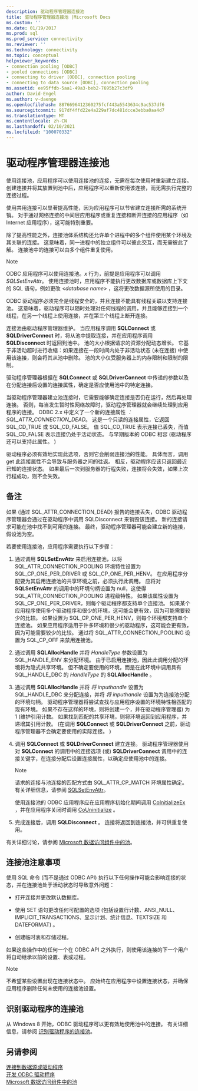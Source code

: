 ```yaml
---
description: 驱动程序管理器连接池
title: 驱动程序管理器连接池 |Microsoft Docs
ms.custom: ''
ms.date: 01/19/2017
ms.prod: sql
ms.prod_service: connectivity
ms.reviewer: ''
ms.technology: connectivity
ms.topic: conceptual
helpviewer_keywords:
- connection pooling [ODBC]
- pooled connections [ODBC]
- connecting to driver [ODBC], connection pooling
- connecting to data source [ODBC], connection pooling
ms.assetid: ee95ffdb-5aa1-49a3-beb2-7695b27c3df9
author: David-Engel
ms.author: v-daenge
ms.openlocfilehash: 8876696412360275fcf443a5543634c9ac537df6
ms.sourcegitcommit: 917df4ffd22e4a229af7dc481dcce3ebba0aa4d7
ms.translationtype: MT
ms.contentlocale: zh-CN
ms.lasthandoff: 02/10/2021
ms.locfileid: "100070332"
---
```

# <a name="driver-manager-connection-pooling"></a>驱动程序管理器连接池
使用连接池，应用程序可以使用连接池的连接，无需在每次使用时重新建立连接。 创建连接并将其放置到池中后，应用程序可以重新使用该连接，而无需执行完整的连接过程。  
  
 使用共用连接可以显著提高性能，因为应用程序可以节省建立连接所需的系统开销。 对于通过网络连接的中间层应用程序或重复连接和断开连接的应用程序（如 Internet 应用程序），这可能特别重要。  
  
 除了提高性能之外，连接池体系结构还允许单个进程中的多个组件使用某个环境及其关联的连接。 这意味着，同一进程中的独立组件可以彼此交互，而无需彼此了解。 连接池中的连接可以由多个组件重复使用。  
  
> [!NOTE]
>  ODBC 应用程序可以使用连接池。*x* 行为，前提是应用程序可以调用 *SQLSetEnvAttr*。 使用连接池时，应用程序不能执行更改数据库或数据库上下文的 SQL 语句，例如更改 \<*database name*> ，这将更改数据源所使用的目录。  


 ODBC 驱动程序必须完全是线程安全的，并且连接不能具有线程关联以支持连接池。 这意味着，驱动程序可以随时处理对任何线程的调用，并且能够连接到一个线程，在另一个线程上使用连接，并在第三个线程上断开连接。  
  
 连接池由驱动程序管理器维护。 当应用程序调用 **SQLConnect** 或 **SQLDriverConnect** 时，将从池中提取连接，并在应用程序调用 **SQLDisconnect** 时返回到池中。 池的大小根据请求的资源分配动态增长。 它基于非活动超时进行收缩：如果连接在一段时间内处于非活动状态 (未在连接) 中使用该连接，则会将其从池中删除。 池的大小仅受服务器上的内存限制和限制的限制。  
  
 驱动程序管理器根据在 **SQLConnect** 或 **SQLDriverConnect** 中传递的参数以及在分配连接后设置的连接属性，确定是否应使用池中的特定连接。  
  
 当驱动程序管理器建立池连接时，它需要能够确定连接是否仍在运行，然后再处理连接。 否则，每当发生暂时性网络故障时，驱动程序管理器就会继续处理到应用程序的连接。 ODBC 2.x 中定义了一个新的连接属性 *： SQL_ATTR_CONNECTION_DEAD*。 这是一个只读的连接属性，它返回 SQL_CD_TRUE 或 SQL_CD_FALSE。 值 SQL_CD_TRUE 表示连接已丢失，而值 SQL_CD_FALSE 表示连接仍处于活动状态。 与早期版本的 ODBC 相容 (驱动程序还可以支持此属性。 )   
  
 驱动程序必须有效地实现此选项，否则它会削弱连接池的性能。 具体而言，调用 get 此连接属性不会导致与服务器之间的往返。 相反，驱动程序应该只返回最近已知的连接状态。 如果最后一次到服务器的行程失败，连接将会失效，如果上次行程成功，则不会失效。  
  
## <a name="remarks"></a>备注  
 如果 (通过 SQL_ATTR_CONNECTION_DEAD) 报告的连接丢失，ODBC 驱动程序管理器会通过在驱动程序中调用 SQLDisconnect 来销毁该连接。 新的连接请求可能在池中找不到可用的连接。 最终，驱动程序管理器可能会建立新的连接，假设池为空。  
  
 若要使用连接池，应用程序需要执行以下步骤：  
  
1.  通过调用 **SQLSetEnvAttr** 来启用连接池，以将 SQL_ATTR_CONNECTION_POOLING 环境特性设置为 SQL_CP_ONE_PER_DRIVER 或 SQL_CP_ONE_PER_HENV。 在应用程序分配要为其启用连接池的共享环境之前，必须执行此调用。 应将对 **SQLSetEnvAttr** 的调用中的环境句柄设置为 null，这使得 SQL_ATTR_CONNECTION_POOLING 进程级特性。 如果该属性设置为 SQL_CP_ONE_PER_DRIVER，则每个驱动程序都支持单个连接池。 如果某个应用程序使用多个驱动程序和很少的环境，这可能会更有效，因为可能需要较少的比较。 如果设置为 SQL_CP_ONE_PER_HENV，则每个环境都支持单个连接池。 如果应用程序适用于许多环境和很少的驱动程序，这可能会更有效，因为可能需要较少的比较。 通过将 SQL_ATTR_CONNECTION_POOLING 设置为 SQL_CP_OFF 来禁用连接池。  
  
2.  通过调用 **SQLAllocHandle** 并将 *HandleType* 参数设置为 SQL_HANDLE_ENV 来分配环境。 由于已启用连接池，因此此调用分配的环境将为隐式共享环境。 但不确定要使用的环境，而是在此环境中调用具有 SQL_HANDLE_DBC 的 *HandleType* 的 **SQLAllocHandle** 。  
  
3.  通过调用 **SQLAllocHandle** 并将 *将 inputhandle* 设置为 SQL_HANDLE_DBC 来分配连接，并将 *将 inputhandle* 设置为为连接池分配的环境句柄。 驱动程序管理器将尝试查找与应用程序设置的环境特性相匹配的现有环境。 如果不存在这样的环境，则将创建一个，并在驱动程序管理器) 为 1 (维护引用计数。 如果找到匹配的共享环境，则将环境返回到应用程序，并递增其引用计数。  (在调用 **SQLConnect** 或 **SQLDriverConnect** 之前，驱动程序管理器不会确定要使用的实际连接。 )   
  
4.  调用 **SQLConnect** 或 **SQLDriverConnect** 建立连接。 驱动程序管理器使用对 **SQLConnect** 的调用中的连接选项 (或) **SQLDriverConnect** 调用中的连接关键字，在连接分配后设置连接属性，以确定应使用池中的连接。  
  
    > [!NOTE]  
    >  请求的连接与池连接的匹配方式由 SQL_ATTR_CP_MATCH 环境属性确定。 有关详细信息，请参阅 [SQLSetEnvAttr](../../../odbc/reference/syntax/sqlsetenvattr-function.md)。  
  
     使用连接池的 ODBC 应用程序应在应用程序初始化期间调用 [CoInitializeEx](/windows/win32/api/combaseapi/nf-combaseapi-coinitializeex) ，并在应用程序关闭时调用 [CoUninitialize](/windows/win32/api/combaseapi/nf-combaseapi-couninitialize) 。  
  
5.  完成连接后，调用 **SQLDisconnect** 。 连接将返回到连接池，并可供重复使用。  
  
 有关详细讨论，请参阅 [Microsoft 数据访问组件中的池](/previous-versions/ms810829(v=msdn.10))。  
  
## <a name="connection-pooling-considerations"></a>连接池注意事项  
 使用 SQL 命令 (而不是通过 ODBC API) 执行以下任何操作可能会影响连接的状态，并在连接池处于活动状态时导致意外问题：  
  
-   打开连接并更改默认数据库。  
  
-   使用 SET 语句更改任何可配置的选项 (包括设置行计数、ANSI_NULL、IMPLICIT_TRANSACTIONS、显示计划、统计信息、TEXTSIZE 和 DATEFORMAT) 。  
  
-   创建临时表和存储过程。  
  
 如果这些操作中的任何一个在 ODBC API 之外执行，则使用该连接的下一个用户将自动继承以前的设置、表或过程。  
  
> [!NOTE]  
>  不希望某些设置出现在连接状态中。 应始终在应用程序中设置连接状态，并确保应用程序删除任何未使用的连接池设置。  
  
## <a name="driver-aware-connection-pooling"></a>识别驱动程序的连接池  
 从 Windows 8 开始，ODBC 驱动程序可以更有效地使用池中的连接。 有关详细信息，请参阅 [识别驱动程序的连接池](../../../odbc/reference/develop-app/driver-aware-connection-pooling.md)。  
  
## <a name="see-also"></a>另请参阅  
 [连接到数据源或驱动程序](../../../odbc/reference/develop-app/connecting-to-a-data-source-or-driver.md)   
 [开发 ODBC 驱动程序](../../../odbc/reference/develop-driver/developing-an-odbc-driver.md)   
 [Microsoft 数据访问组件中的池](/previous-versions/ms810829(v=msdn.10))